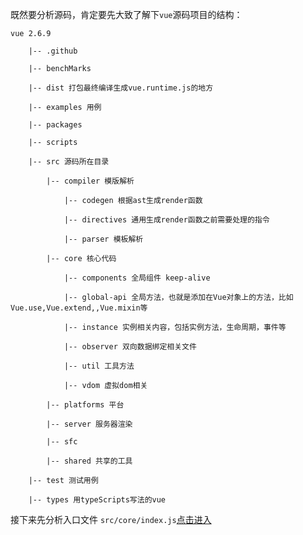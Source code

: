 既然要分析源码，肯定要先大致了解下`vue`源码项目的结构：

	vue 2.6.9

  		|-- .github
  		
  		|-- benchMarks
  		
  		|-- dist 打包最终编译生成vue.runtime.js的地方
  		
  		|-- examples 用例
  		
  		|-- packages
  		
  		|-- scripts
  		
  		|-- src 源码所在目录
  		
  			|-- compiler 模版解析
  			
  				|-- codegen 根据ast生成render函数

   				|-- directives 通用生成render函数之前需要处理的指令

  				|-- parser 模板解析
  			
  			|-- core 核心代码
  			
  				|-- components 全局组件 keep-alive
  				
  				|-- global-api 全局方法，也就是添加在Vue对象上的方法，比如Vue.use,Vue.extend,,Vue.mixin等
  				
  				|-- instance 实例相关内容，包括实例方法，生命周期，事件等
  				
  				|-- observer 双向数据绑定相关文件
  				
  				|-- util 工具方法
  				
  				|-- vdom 虚拟dom相关
  			
  			|-- platforms 平台
  			
  			|-- server 服务器渲染
  			
  			|-- sfc 
  			
  			|-- shared 共享的工具
  		
  		|-- test 测试用例
  		
  		|-- types 用typeScripts写法的vue
  		


接下来先分析入口文件 `src/core/index.js`[点击进入](./入口分析.md)





